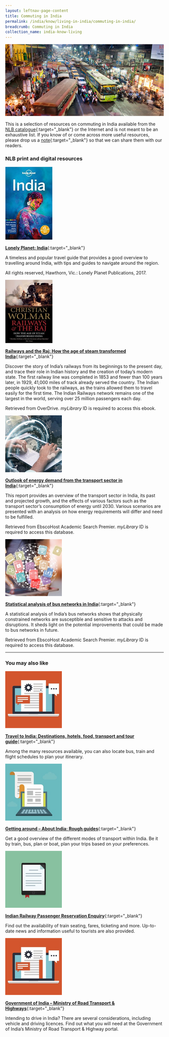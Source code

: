 ```yaml
---
layout: leftnav-page-content
title: Commuting in India
permalink: /india/know/living-in-india/commuting-in-india/
breadcrumb: Commuting in India
collection_name: india-know-living
---
```


<img src="\images\india-living\commuting-in-india.jpg" alt="commuting in india" style="width:800px;" />

This is a selection of resources on commuting in India available from the [NLB catalogue](http://catalogue.nlb.gov.sg/){:target="_blank"} or the Internet and is not meant to be an exhaustive list. If you know of or come across more useful resources, please drop us a [note](mailto:ref@nlb.gov.sg){:target="_blank"} so that we can share them with our readers.

### **NLB print and digital resources**

<img src="/images/book-covers/Lonely-Planet-India.jpg" style="width:150px;" />

[**Lonely Planet: India**](http://eservice.nlb.gov.sg/item_holding.aspx?bid=6916997){:target="_blank"}

A timeless and popular travel guide that provides a good overview to travelling around India, with tips and guides to navigate around the region.

All rights reserved, Hawthorn, Vic.: Lonely Planet Publications, 2017.

<img src="/images/book-covers/Railways-and-the-Raj-How-the-age-of-steam-transformed-India.jpg" style="width:150px;" />

[**Railways and the Raj: How the age of steam transformed India**](https://nlb.overdrive.com/media/3348839){:target="_blank"}

Discover the story of India’s railways from its beginnings to the present day, and trace their role in Indian history and the creation of today’s modern state. The first railway line was completed in 1853 and fewer than 100 years later, in 1929, 41,000 miles of track already served the country. The Indian people quickly took to the railways, as the trains allowed them to travel easily for the first time. The Indian Railways network remains one of the largest in the world, serving over 25 million passengers each day.

Retrieved from OverDrive. *myLibrary* ID is required to access this ebook.

<img src="/images/resources/Database 2.jpg" style="width:180px;" />

[**Outlook of energy demand from the transport sector in India**](http://eresources.nlb.gov.sg/Main/Browse?startsWith=E){:target="_blank"}

This report provides an overview of the transport sector in India, its past and projected growth, and the effects of various factors such as the transport sector’s consumption of energy until 2030. Various scenarios are presented with an analysis on how energy requirements will differ and need to be fulfilled.

Retrieved from EbscoHost Academic Search Premier. *myLibrary* ID is required to access this database.

<img src="/images/resources/Database 3.jpg" style="width:180px;" />

[**Statistical analysis of bus networks in India**](http://eresources.nlb.gov.sg/Main/Browse?startsWith=E){:target="_blank"}

A statistical analysis of India’s bus networks shows that physically constrained networks are susceptible and sensitive to attacks and disruptions. It sheds light on the potential improvements that could be made to bus networks in future.

Retrieved from EbscoHost Academic Search Premier. *myLibrary* ID is required to access this database.

---

### **You may also like**

<img src="/images/resources/Article 4.jpg" style="width:180px;" />

[**Travel to India: Destinations, hotels, food, transport and tour guide**](https://www.mapsofindia.com/tourism/){:target="_blank"}

Among the many resources available, you can also locate bus, train and flight schedules to plan your itinerary.

<img src="/images/resources/Article 1.jpg" style="width:180px;" />

[**Getting around – About India: Rough guides**](https://www.roughguides.com/destinations/asia/india/getting-around){:target="_blank"}

Get a good overview of the different modes of transport within India. Be it by train, bus, plan or boat, plan your trips based on your preferences.

<img src="/images/resources/Article 2.jpg" style="width:180px;" />

[**Indian Railway Passenger Reservation Enquiry**](http://www.indianrail.gov.in/enquiry){:target="_blank"}

Find out the availability of train seating, fares, ticketing and more. Up-to-date news and information useful to tourists are also provided.

<img src="/images/resources/Article 4.jpg" style="width:180px;" />

[**Government of India – Ministry of Road Transport & Highways**](https://parivahan.gov.in/parivahan/){:target="_blank"}

Intending to drive in India? There are several considerations, including vehicle and driving licences. Find out what you will need at the Government of India’s Ministry of Road Transport & Highway portal.